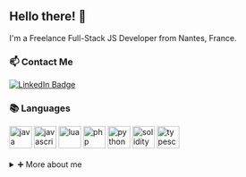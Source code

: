 ## Hello there! 👋

I'm a Freelance Full-Stack JS Developer from Nantes, France.

### 📫 Contact Me

<div id="badges">
  <a href="https://www.linkedin.com/in/williamsimonvezo/">
    <img src="https://img.shields.io/badge/LinkedIn-blue?style=for-the-badge&logo=linkedin&logoColor=white" alt="LinkedIn Badge"/>
  </a>
</div>

### 📚 Languages

<div id="languages">
  <img src="https://cdn.jsdelivr.net/gh/devicons/devicon@latest/icons/java/java-original.svg" title="java" width="40" height="40" />
  <img src="https://cdn.jsdelivr.net/gh/devicons/devicon@latest/icons/javascript/javascript-original.svg" title="javascript" width="40" height="40" />
  <img src="https://cdn.jsdelivr.net/gh/devicons/devicon@latest/icons/lua/lua-original.svg" title="lua" width="40" height="40" />
  <img src="https://cdn.jsdelivr.net/gh/devicons/devicon@latest/icons/php/php-original.svg" title="php" width="40" height="40" />
  <img src="https://cdn.jsdelivr.net/gh/devicons/devicon@latest/icons/python/python-original.svg" title="python" width="40" height="40" />
  <img src="https://cdn.jsdelivr.net/gh/devicons/devicon@latest/icons/solidity/solidity-original.svg" title="solidity" width="40" height="40" />
  <img src="https://cdn.jsdelivr.net/gh/devicons/devicon@latest/icons/typescript/typescript-original.svg" title="typescript" width="40" height="40" />
</div>

<br/>

<details>
  <summary>➕ More about me</summary>

  ### ⚡ Skills
  See my [resume](https://varadiell.github.io/CurriculumVitae/)

  ### 🛠️ Tools
  
  <div id="tools">
    <!--   <img src="https://cdn.jsdelivr.net/gh/devicons/devicon@latest/icons/bootstrap/bootstrap-original.svg" title="Bootstrap" width="40" height="40" /> -->
    <!--   <img src="https://cdn.jsdelivr.net/gh/devicons/devicon@latest/icons/css3/css3-original.svg" title="css3" width="40" height="40" /> -->
    <!--   <img src="https://cdn.jsdelivr.net/gh/devicons/devicon@latest/icons/cucumber/cucumber-plain.svg" title="cucumber" width="40" height="40" /> -->
    <img src="https://cdn.jsdelivr.net/gh/devicons/devicon@latest/icons/docker/docker-original.svg" title="docker" width="40" height="40" />
    <!--   <img src="https://cdn.jsdelivr.net/gh/devicons/devicon@latest/icons/eslint/eslint-original.svg" title="eslint" width="40" height="40" /> -->
    <img src="https://cdn.jsdelivr.net/gh/devicons/devicon@latest/icons/express/express-original.svg" title="express" width="40" height="40" />
    <img src="https://cdn.jsdelivr.net/gh/devicons/devicon@latest/icons/fastapi/fastapi-original.svg" title="fastapi" width="40" height="40" />
    <!--   <img src="https://cdn.jsdelivr.net/gh/devicons/devicon@latest/icons/figma/figma-original.svg" title="figma" width="40" height="40" /> -->
    <!--   <img src="https://cdn.jsdelivr.net/gh/devicons/devicon@latest/icons/git/git-original.svg" title="git" width="40" height="40" /> -->
    <!--   <img src="https://cdn.jsdelivr.net/gh/devicons/devicon@latest/icons/github/github-original.svg" title="github" width="40" height="40" /> -->
    <!--   <img src="https://cdn.jsdelivr.net/gh/devicons/devicon@latest/icons/githubactions/githubactions-original.svg" title="githubactions" width="40" height="40" /> -->
    <img src="https://cdn.jsdelivr.net/gh/devicons/devicon@latest/icons/graphql/graphql-plain.svg" title="graphql" width="40" height="40" />
    <img src="https://cdn.jsdelivr.net/gh/devicons/devicon@latest/icons/hardhat/hardhat-original.svg" title="hardhat" width="40" height="40" />
    <!--   <img src="https://cdn.jsdelivr.net/gh/devicons/devicon@latest/icons/html5/html5-original.svg" title="html5" width="40" height="40" /> -->
    <!--   <img src="https://cdn.jsdelivr.net/gh/devicons/devicon@latest/icons/insomnia/insomnia-original.svg" title="insomnia" width="40" height="40" /> -->
    <!--   <img src="https://cdn.jsdelivr.net/gh/devicons/devicon@latest/icons/intellij/intellij-original.svg" title="intellij" width="40" height="40" /> -->
    <!--   <img src="https://cdn.jsdelivr.net/gh/devicons/devicon@latest/icons/jira/jira-original.svg" title="jira" width="40" height="40" /> -->
    <img src="https://cdn.jsdelivr.net/gh/devicons/devicon@latest/icons/keras/keras-original.svg" title="keras" width="40" height="40" />
    <!--   <img src="https://cdn.jsdelivr.net/gh/devicons/devicon@latest/icons/latex/latex-original.svg" title="latex" width="40" height="40" /> -->
    <!--   <img src="https://cdn.jsdelivr.net/gh/devicons/devicon@latest/icons/mariadb/mariadb-original.svg" title="mariadb" width="40" height="40" /> -->
    <!--   <img src="https://cdn.jsdelivr.net/gh/devicons/devicon@latest/icons/matplotlib/matplotlib-plain.svg" title="matplotlib" width="40" height="40" /> -->
    <!--   <img src="https://cdn.jsdelivr.net/gh/devicons/devicon@latest/icons/mocha/mocha-original.svg" title="mocha" width="40" height="40" /> -->
    <!--   <img src="https://cdn.jsdelivr.net/gh/devicons/devicon@latest/icons/mongodb/mongodb-original.svg" title="mongodb" width="40" height="40" /> -->
    <!--   <img src="https://cdn.jsdelivr.net/gh/devicons/devicon@latest/icons/mysql/mysql-original.svg" title="mysql" width="40" height="40" /> -->
    <img src="https://cdn.jsdelivr.net/gh/devicons/devicon@latest/icons/nestjs/nestjs-original.svg" title="nestjs" width="40" height="40" />
    <img src="https://cdn.jsdelivr.net/gh/devicons/devicon@latest/icons/nextjs/nextjs-original.svg" title="nextjs" width="40" height="40" />
    <img src="https://cdn.jsdelivr.net/gh/devicons/devicon@latest/icons/nodejs/nodejs-original.svg" title="nodejs" width="40" height="40" />
    <!--   <img src="https://cdn.jsdelivr.net/gh/devicons/devicon@latest/icons/notion/notion-original.svg" title="notion" width="40" height="40" /> -->
    <!--   <img src="https://cdn.jsdelivr.net/gh/devicons/devicon@latest/icons/npm/npm-original-wordmark.svg" title="npm" width="40" height="40" /> -->
    <!--   <img src="https://cdn.jsdelivr.net/gh/devicons/devicon@latest/icons/numpy/numpy-original.svg" title="numpy" width="40" height="40" /> -->
    <!--   <img src="https://cdn.jsdelivr.net/gh/devicons/devicon@latest/icons/pandas/pandas-original.svg" title="pandas" width="40" height="40" /> -->
    <img src="https://cdn.jsdelivr.net/gh/devicons/devicon@latest/icons/playwright/playwright-original.svg" title="playwright" width="40" height="40" />
    <img src="https://cdn.jsdelivr.net/gh/devicons/devicon@latest/icons/pnpm/pnpm-original.svg" title="pnpm" width="40" height="40" />
    <img src="https://cdn.jsdelivr.net/gh/devicons/devicon@latest/icons/poetry/poetry-original.svg" title="poetry" width="40" height="40" />
    <img src="https://cdn.jsdelivr.net/gh/devicons/devicon@latest/icons/postgresql/postgresql-original.svg" title="postgresql" width="40" height="40" />
    <!--   <img src="https://cdn.jsdelivr.net/gh/devicons/devicon@latest/icons/postman/postman-original.svg" title="postman" width="40" height="40" /> -->
    <img src="https://cdn.jsdelivr.net/gh/devicons/devicon@latest/icons/react/react-original.svg" title="react" width="40" height="40" />
    <img src="https://cdn.jsdelivr.net/gh/devicons/devicon@latest/icons/scikitlearn/scikitlearn-original.svg" title="scikitlearn" width="40" height="40" />
    <img src="https://cdn.jsdelivr.net/gh/devicons/devicon@latest/icons/socketio/socketio-original.svg" title="socketio" width="40" height="40" />
    <img src="https://cdn.jsdelivr.net/gh/devicons/devicon@latest/icons/sqlite/sqlite-original.svg" title="sqlite" width="40" height="40" />
    <img src="https://cdn.jsdelivr.net/gh/devicons/devicon@latest/icons/storybook/storybook-original.svg" title="storybook" width="40" height="40" />
    <img src="https://cdn.jsdelivr.net/gh/devicons/devicon@latest/icons/streamlit/streamlit-original.svg" title="streamlit" width="40" height="40" />
    <!--   <img src="https://cdn.jsdelivr.net/gh/devicons/devicon@latest/icons/supabase/supabase-original.svg" title="supabase" width="40" height="40" /> -->
    <!--   <img src="https://cdn.jsdelivr.net/gh/devicons/devicon@latest/icons/tailwindcss/tailwindcss-original.svg" title="tailwindcss" width="40" height="40" /> -->
    <!--   <img src="https://cdn.jsdelivr.net/gh/devicons/devicon@latest/icons/vercel/vercel-original.svg" title="vercel" width="40" height="40" /> -->
    <img src="https://cdn.jsdelivr.net/gh/devicons/devicon@latest/icons/vitest/vitest-original.svg" title="vitest" width="40" height="40" />
    <img src="https://cdn.jsdelivr.net/gh/devicons/devicon@latest/icons/vscode/vscode-original.svg" title="vscode" width="40" height="40" />
  </div>
  
</details>
